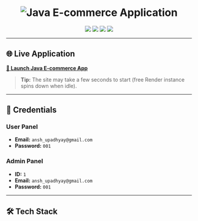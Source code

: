 <h1 align="center">
  <img src="https://img.shields.io/badge/Java%20E-commerce%20Application-3D%20High-Tech-blueviolet?style=for-the-badge&logo=java&logoColor=white" alt="Java E-commerce Application"/>
</h1>

<p align="center">
  <img src="https://img.shields.io/badge/Status-LIVE-brightgreen?style=flat-square&logo=spring&logoColor=white" />
  <img src="https://img.shields.io/badge/Backend-SpringBoot%20|%20Hibernate-orange?style=flat-square&logo=springboot&logoColor=white" />
  <img src="https://img.shields.io/badge/Database-PostgreSQL-blue?style=flat-square&logo=postgresql&logoColor=white" />
  <img src="https://img.shields.io/badge/Frontend-Responsive%20UI%20|%20Thymeleaf-lightblue?style=flat-square&logo=html5&logoColor=white" />
</p>

---

## 🌐 **Live Application**
**[🚀 Launch Java E-commerce App](https://java-e-commerce-application.onrender.com)**

> **Tip:** The site may take a few seconds to start (free Render instance spins down when idle).

---

## 🎯 **Credentials**
### **User Panel**
- **Email:** `ansh_upadhyay@gmail.com`
- **Password:** `001`

### **Admin Panel**
- **ID:** `1`  
- **Email:** `ansh_upadhyay@gmail.com`
- **Password:** `001`

---

## 🛠 **Tech Stack**
